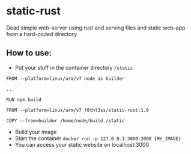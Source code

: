 # static-rust

Dead simple web-server using rust and serving files and static web-app from a hard-coded directory

## How to use:
- Put your stuff in the container directory `/static`
```
FROM --platform=linux/arm/v7 node as builder

...

RUN npm build

FROM --platform=linux/arm/v7 f8thl3ss/static-rust:1.0

COPY --from=builder /home/node/build /static
```
- Build your image
- Start the container `docker run -p 127.0.0.1:3000:3000 {MY_IMAGE}`
- You can access your static website on localhost:3000 
